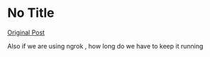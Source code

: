 # No Title

[Original Post](https://discourse.onlinedegree.iitm.ac.in/t/169029/250)

<p>Also if we are using ngrok , how long do we have to keep it running</p>
